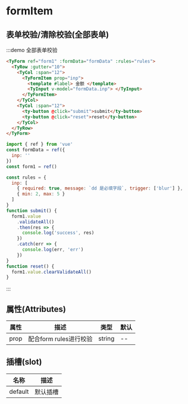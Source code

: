 # formItem

## 表单校验/清除校验(全部表单)

:::demo 全部表单校验
```html
<TyForm ref="form1" :formData="formData" :rules="rules">
  <TyRow :gutter="10">
    <TyCol :span="12">
      <TyFormItem prop="inp">
        <template #label> 金额 </template>
        <TyInput v-model="formData.inp"> </TyInput>
      </TyFormItem>
    </TyCol>
    <TyCol :span="12">
      <ty-button @click="submit">submit</ty-button>
      <ty-button @click="reset">reset</ty-button>
    </TyCol>
  </TyRow>
</TyForm>
```

```js
import { ref } from 'vue'
const formData = ref({
  inp: ''
})
const form1 = ref()

const rules = {
  inp: [
    { required: true, message: `dd 是必填字段`, trigger: ['blur'] },
    { min: 2, max: 5 }
  ]
}
function submit() {
  form1.value
    .validateAll()
    .then(res => {
      console.log('success', res)
    })
    .catch(err => {
      console.log(err, 'err')
    })
}
function reset() {
  form1.value.clearValidateAll()
}
```

:::
## 属性(Attributes)
| 属性      | 描述    | 类型      | 默认       | 
|----- |----- |----- |----- |
| prop     | 配合form rules进行校验  | string  | -- |

## 插槽(slot)
| 名称      | 描述    |
|----- |----- |
| default | 默认插槽 |


<script setup>
    import {ref} from 'vue'
    const form1 = ref()
    const form2 = ref()

    const formData =ref({
      inp: '',
      nm:''
    })
    const rules = {
      'inp': [
        { required: true, message: `inp 是必填字段`, trigger: ['blur'] },
        { min: 2, max: 5 }
      ],
      nm:[
        { required: true, message: `dd 是必填字段`, trigger: ['blur'] },
      ]
    }
    function submit() {
      form1.value.validateAll().then(res => {
        console.log('success', res);
      }).catch(err => {
        console.log(err, "err");
      })
    }
    function reset() {
      form1.value.clearValidateAll()
    }
    function submit1() {
      form2.value
        .validate('nm')
        .then(res => {
          console.log('success', res)
        })
        .catch(err => {
          console.log(err, 'err')
        })
    }
function reset1() {
  form2.value.clearValidate('nm')
}
</script>
